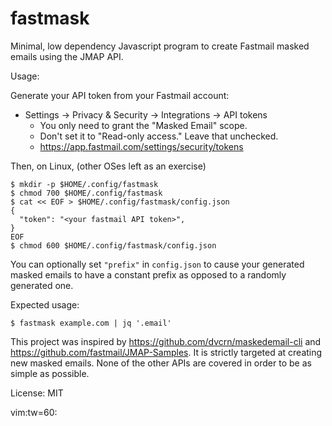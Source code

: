 # fastmask

Minimal, low dependency Javascript program to create
Fastmail masked emails using the JMAP API.

Usage:

Generate your API token from your Fastmail account:
* Settings -> Privacy & Security -> Integrations -> API
  tokens
  * You only need to grant the "Masked Email" scope.
  * Don't set it to "Read-only access." Leave that
    unchecked.
  * https://app.fastmail.com/settings/security/tokens

Then, on Linux, (other OSes left as an exercise)

```
$ mkdir -p $HOME/.config/fastmask
$ chmod 700 $HOME/.config/fastmask
$ cat << EOF > $HOME/.config/fastmask/config.json
{
  "token": "<your fastmail API token>",
}
EOF
$ chmod 600 $HOME/.config/fastmask/config.json
```

You can optionally set `"prefix"` in `config.json` to cause
your generated masked emails to have a constant prefix as
opposed to a randomly generated one.

Expected usage:

```
$ fastmask example.com | jq '.email'
```

This project was inspired by
https://github.com/dvcrn/maskedemail-cli and
https://github.com/fastmail/JMAP-Samples. It is strictly
targeted at creating new masked emails. None of the other
APIs are covered in order to be as simple as possible.

License: MIT

vim:tw=60:
